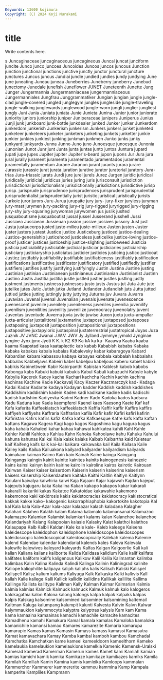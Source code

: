 ```yaml
---
Keywords: 13600 kojimura
Copyright: (C) 2024 Koji Murakami
---
```


# title

Write contents here.



s Juncaginaceae juncaginaceous juncagineous Juncal juncat junciform juncite Junco
junco juncoes Juncoides Juncos juncos juncous Junction junction junctional junctions
junctive junctly junctor junctural juncture junctures Juncus juncus Jundiai jundie
jundied jundies jundy jundying June june juneating Juneau juneau Juneberries
Juneberry juneberry Junebud junectomy Junedale junefish Juneflower JUNET Juneteenth Junette
Jung Junger Jungermannia Jungermanniaceae jungermanniaceous Jungermanniales Jungfrau Junggrammatiker Jungian jungian
jungle jungle-clad jungle-covered jungled junglegym jungles jungleside jungle-traveling jungle-walking junglewards
junglewood jungle-worn jungli junglier jungliest jungly Juni Junia Juniata juniata
Junie Junieta Junina Junior junior juniorate juniority juniors juniorship juniper
Juniperaceae junipers Juniperus Junius Junji junk junkboard junk-bottle junkdealer junked
Junker junker Junkerdom junkerdom junkerish Junkerism junkerism Junkers junkers junket
junketed junketeer junketeers junketer junketers junketing junkets junketter junkie junkier
junkies junkiest junking junkman junkmen Junko junks junky junkyard junkyards
Junna Junno Juno juno Junoesque junoesque Junonia Junonian Junot Junr
junt Junta junta juntas junto juntos Juntura jupard jupati jupe
jupes Jupiter jupiter Jupiter's-beard jupon jupons Jur Jura jura jural
jurally jurament juramenta juramentado juramentados juramental juramentally juramentum Jurane Juranon
jurant jurants jurara jurare Jurassic jurassic jurat jurata juration jurative
jurator juratorial juratory Jura-trias Jura-triassic jurats Jurdi jure jurel jurels
Jurez Jurgen juridic juridical juridically juridicial juridicus juries juring juris
jurisconsult jurisdiction jurisdictional jurisdictionalism jurisdictionally jurisdictions jurisdictive jurisp jurisp. jurisprude
jurisprudence jurisprudences jurisprudent jurisprudential jurisprudentialist jurisprudentially jurist juristic juristical juristically
jurists Jurkoic juror jurors Juru Jurua jurupaite jury jury- jury-fixer
juryless juryman jury-mast jurymen jury-packing jury-rig jury-rigged juryrigged jury-rigging jury-shy
jury-squaring jurywoman jurywomen jus juslik juslted jusquaboutisme jusquaboutist jussal jussel
Jusserand jusshell Jussi Jussiaea Jussiaean Jussieuan jussion jussive jussives jussory
Just just Justa justaucorps justed juste-milieu juste-milieux Justen justen Juster
juster justers justest Justice justice Justiceburg justiced justice-dealing Justice-generalship justicehood
justiceless justicelike justice-loving justice-proof justicer justices justiceship justice-slighting justiceweed Justicia
justicia justiciability justiciable justicial justiciar justiciaries justiciarship justiciary justiciaryship justiciatus
justicier justicies justicing justico justicoat Justicz justifably justifiability justifiable justifiableness
justifiably justification justifications justificative justificator justificatory justified justifiedly justifier justifiers
justifies justify justifying justifyingly Justin Justina Justine justing Justinian justinian
Justinianean justinianeus Justinianian Justinianist Justinn Justino Justis Justitia justitia justle
justled justler justles justling justly justment justments justness justnesses justo
justs Justus jut Juta Jute jute jutelike jutes Jutic Jutish
jutka Jutland Jutlander Jutlandish juts Jutta jutted juttied jutties jutting
juttingly jutty juttying Juturna juv Juvara Juvarra Juvavian Juvenal juvenal
Juvenalian juvenals juvenate juvenescence juvenescent juvenile juvenilely juvenileness juveniles juvenilia
juvenilify juvenilism juvenilities juvenility juvenilize juvenocracy juvenolatry juvent Juventas juventude
Juverna juvia juvite juwise Juxon juxta juxta-ampullar juxta-articular juxtalittoral juxtamarine
juxtapose juxtaposed juxtaposes juxtaposing juxtaposit juxtaposition juxtapositional juxtapositions juxtapositive juxtapyloric
juxtaspinal juxtaterrestrial juxtatropical Juyas Juza Juznik JV JVNC Jwanai J.W.V.
JWV Jy Jylland Jymmye jymold Jynginae jyngine Jynx jynx Jyoti
K K. k K2 K9 Ka kA ka ka- Kaaawa
Kaaba kaaba kaama Kaapstad kaas kaataplectic kab kabab Kababish kababs
Kabaka kabaka kabakas kabala kabalas Kabalevsky kabar kabaragoya Kabard Kabardian
kabars kabassou kabaya kabayas kabbala kabbalah kabbalahs kabbalas Kabbeljaws Kabeiri
kabel kabeljou kabeljous kaberu kabiet kabiki kabikis Kabinettwein Kabir Kabirpanthi
Kabistan Kablesh kabob kabobs Kabonga kabs Kabuki kabuki kabukis Kabul
Kabuli kabuzuchi Kabyle kabyle Kabylia Kacerek Kacey kacha Kachari kachcha
Kachin kachin kachina kachinas Kachine Kacie Kackavalj Kacy Kaczer Kaczmarczyk
kad- Kadaga Kadai Kadar Kadarite kadaya Kadayan kadder Kaddish kaddish
kaddishes Kaddishim kaddishim kadein Kaden kadi kadikane kadine kadis kadischi
kadish kadishim Kadiyevka Kadmi Kadner Kado Kadoka kados kadsura Kadu
Kaduna kae Kaela kaempferol Kaenel kaes Kaesong Kaete Kaf kaf
Kafa kaferita Kaffeeklatsch kaffeeklatsch Kaffia Kaffir kaffir Kaffirs kaffirs kaffiyeh
kaffiyehs Kaffraria Kaffrarian kafila Kafir kafir Kafiri kafiri kafirin Kafiristan
Kafirs kafirs kafiz Kafka kafka Kafkaesque Kafre kafs kafta kaftan
kaftans Kagawa Kagera Kagi kago kagos Kagoshima kagu kagura kagus
kaha kahala Kahaleel kahar kahau kahawai kahikatea kahili Kahl Kahle
Kahler Kahlil Kahlotus Kahlua Kahn Kahoka Kahoolawe kahu Kahuku Kahului
kahuna kahunas Kai kai Kaia kaiak kaiaks Kaibab Kaibartha kaid
Kaieteur kaif Kaifeng kaifs kaik kai-kai kaikara kaikawaka kail Kaila
Kailasa Kaile Kailey kails Kailua Kailuakona kailyard kailyarder kailyardism kailyards
kaimakam kaiman Kaimo Kain kain Kainah Kaine kainga Kaingang Kaingangs
kaingin kainit kainite kainites kainits kainogenesis kainozoic kains kainsi kainyn
kairin kairine kairolin kairoline kairos kairotic Kairouan Kairwan Kaiser kaiser
kaiserdom Kaiserin kaiserin kaiserins kaiserism kaisers kaisership Kaiserslautern kaitaka Kaithi
Kaitlin Kaitlyn Kaitlynn Kaiulani kaivalya kaiwhiria kaiwi Kaja Kajaani Kajar
kajawah Kajdan kajeput kajeputs kajugaru kaka Kakalina Kakan kakapo kakapos
kakar kakarali kakaralli kakariki kakas Kakatoe Kakatoidae kakawahie kakemono kakemonos
kaki kakidrosis kakis kakistocracies kakistocracy kakistocratical kakkak kakke kako- kakogenic
kakorraphiaphobia kakortokite kakotopia Kal kal Kala kala Kala-Azar kala-azar kalaazar
kalach kaladana Kalagher Kalahari Kalaheo Kalakh kalam Kalama kalamalo kalamansanai
Kalamazoo kalamazoo Kalamian Kalamist kalamkari kalams kalan Kalanchoe kalanchoe Kalandariyah
Kalang Kalapooian kalasie Kalasky Kalat kalathoi kalathos Kalaupapa Kalb Kalbli
Kaldani Kale kale kale- Kaleb kaleege Kaleena kaleidescope kaleidophon kaleidophone
kaleidoscope kaleidoscopes kaleidoscopic kaleidoscopical kaleidoscopically Kalekah kalema Kalemie kalend Kalendae
kalendar kalendarial kalends kales Kaleva Kalevala kalewife kalewives kaleyard kaleyards
Kalfas Kalgan Kalgoorlie Kali kali kalian Kaliana kalians kaliborite Kalida
Kalidasa kalidium Kalie kalif kalifate kalifates kaliform kalifs kaligenous Kalikow
Kalil Kalila Kalimantan kalimba kalimbas Kalin Kalina Kalinda Kalindi Kalinga
Kalinin Kaliningrad kalinite Kaliope kaliophilite kalipaya kaliph kaliphs kalis Kalisch
Kaliski Kalispel Kalispell Kalisz kalium kaliums Kaliyuga Kalk Kalkaska Kalki
kalkvis Kall kallah Kalle kallege Kalli Kallick kallidin kallidins Kallikak
kallilite Kallima Kallinge Kallista kallitype Kallman Kally Kalman Kalmar Kalmarian
Kalmia kalmia kalmias Kalmick Kalmuck kalmuck Kalmuk kalmuk kalo kalogeros
kalokagathia kalon Kalona kalong kalongs kalpa kalpak kalpaks kalpas kalpis
Kalskag kalsomine kalsomined kalsominer kalsomining kaltemail Kaltman Kaluga kalumpang kalumpit
kalunti Kalvesta Kalvin Kalvn Kalwar kalymmaukion kalymmocyte kalyptra kalyptras kalysis
Kam kam Kama kama kamaaina kamaainas kamachi kamachile kamacite kamacites
Kamadhenu kamahi Kamakura Kamal kamala kamalas Kamaloka kamaloka kamanichile kamansi
kamao Kamares kamarezite Kamaria kamarupa kamarupic Kamas kamas Kamasin Kamass
kamass kamassi Kamasutra Kamat kamavachara Kamay Kamba kambal kamboh kambou
Kamchadal Kamchatka Kamchatkan kame kameel kameeldoorn kameelthorn Kameko kamelaukia kamelaukion
kamelaukions kamelkia Kamenic Kamensk-Uralski Kamerad kamerad Kamerman Kamerun kames Kamet
kami Kamiah kamian kamias kamichi kamik kamika Kamikaze kamikaze kamikazes
kamiks Kamila Kamilah Kamillah Kamin Kamina kamis kamleika Kamloops kammalan
Kammerchor Kammerer kammererite kammeu kammina Kamp Kampala kamperite Kampliles Kampmann
